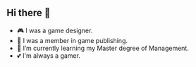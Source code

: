## Hi there 👋
- 🎮 I was a game designer.
- 📱 I was a member in game publishing.
- 🌱 I’m currently learning my Master degree of Management.
- 💕 I'm always a gamer.
<!--
**TT-1997/TT-1997** is a ✨ _special_ ✨ repository because its `README.md` (this file) appears on your GitHub profile.

Here are some ideas to get you started:

- 🔭 I’m currently working on ...
- 🌱 I’m currently learning ...
- 👯 I’m looking to collaborate on ...
- 🤔 I’m looking for help with ...
- 💬 Ask me about ...
- 📫 How to reach me: ...
- 😄 Pronouns: ...
- ⚡ Fun fact: ...
-->
